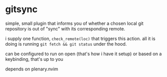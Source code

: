 # gitsync

simple, small plugin that informs you of whether a chosen local git repository is out of "sync" with its corresponding remote. 

i supply one function, `check_remote(loc)` that triggers this action. all it is doing is running `git fetch && git status` under the hood.

can be configured to run on open (that's how i have it setup) or based on a keybinding, that's up to you

depends on plenary.nvim
